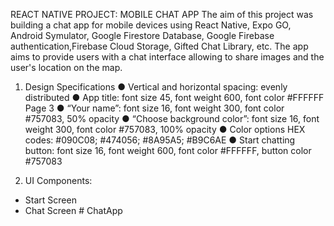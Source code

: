REACT NATIVE PROJECT: MOBILE CHAT APP
The aim of this project was building a chat app for mobile devices using React Native, Expo GO, Android Symulator, Google Firestore Database, Google Firebase authentication,Firebase Cloud Storage, Gifted Chat Library, etc. The app aims to provide users with a chat interface allowing to share images and the user's location on the map.

1. Design Specifications
   ● Vertical and horizontal spacing: evenly distributed
   ● App title: font size 45, font weight 600, font color #FFFFFF Page 3
   ● “Your name”: font size 16, font weight 300, font color #757083, 50% opacity
   ● “Choose background color”: font size 16, font weight 300, font color #757083, 100% opacity
   ● Color options HEX codes: #090C08; #474056; #8A95A5; #B9C6AE
   ● Start chatting button: font size 16, font weight 600, font color #FFFFFF, button color #757083

2. UI Components:

- Start Screen
- Chat Screen
#   C h a t A p p  
 